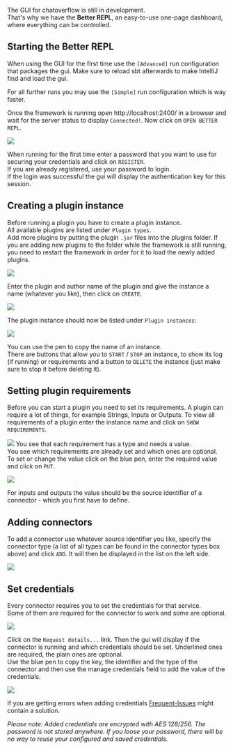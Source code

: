 The GUI for chatoverflow is still in development.  
That's why we have the **Better REPL**, an easy-to-use one-page dashboard, where everything can be controlled.

## Starting the Better REPL
When using the GUI for the first time use the `[Advanced]` run configuration that packages the gui. Make sure to reload sbt afterwards to make IntelliJ find and load the gui.

For all further runs you may use the `[Simple]` run configuration which is way faster.  

Once the framework is running open http://localhost:2400/ in a browser and wait for the server status to display `Connected!`. Now click on `OPEN BETTER REPL`. 

![](/docs/img/usage/login.png)

When running for the first time enter a password that you want to use for securing your credentials and click on `REGISTER`.  
If you are already registered, use your password to login.  
If the login was successful the gui will display the authentication key for this session.  

## Creating a plugin instance
Before running a plugin you have to create a plugin instance.  
All available plugins are listed under `Plugin types`.  
Add more plugins by putting the plugin `.jar` files into the plugins folder. If you are adding new plugins to the folder while the framework is still running, you need to restart the framework in order for it to load the newly added plugins.

![](/docs/img/usage/plugin-types.png)

Enter the plugin and author name of the plugin and give the instance a name (whatever you like), then click on `CREATE`: 

![](/docs/img/usage/create-plugin.png)

The plugin instance should now be listed under `Plugin instances`: 

![](/docs/img/usage/plugin-instances.png)

You can use the pen to copy the name of an instance.  
There are buttons that allow you to `START` / `STOP` an instance, to show its log (if running) or requirements and a button to `DELETE` the instance (just make sure to stop it before deleting it).

## Setting plugin requirements
Before you can start a plugin you need to set its requirements.
A plugin can require a lot of things, for example Strings, Inputs or Outputs.
To view all requirements of a plugin enter the instance name and click on `SHOW REQUIREMENTS`.  

![](/docs/img/usage/plugin-requirements.png)
You see that each requirement has a type and needs a value.  
You see which requirements are already set and which ones are optional.  
To set or change the value click on the blue pen, enter the required value and click on `PUT`.  

![](/docs/img/usage/change-requirement.png)

For inputs and outputs the value should be the source identifier of a connector - which you first have to define.

## Adding connectors
To add a connector use whatever source identifier you like, specify the connector type (a list of all types can be found in the connector types box above) and click `ADD`.  It will then be displayed in the list on the left side.  

![](/docs/img/usage/create-connector.png)

## Set credentials
Every connector requires you to set the credentials for that service.  
Some of them are required for the connector to work and some are optional.

![](/docs/img/usage/connectors.png)

Click on the `Request details...` link. Then the gui will display if the connector is running and which credentials should be set. Underlined ones are required, the plain ones are optional.  
Use the blue pen to copy the key, the identifier and the type of the connector and then use the manage credentials field to add the value of the credentials.

![](/docs/img/usage/credentials.png)


If you are getting errors when adding credentials [Frequent-Issues](/docs/usage/Frequent-Issues.md#Credentials-value-encrypted-with-wrong-auth-key) might contain a solution.

*Please note: Added credentials are encrypted with AES 128/256. The password is not stored anywhere. If you loose your password, there will be no way to reuse your configured and saved credentials.*


